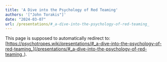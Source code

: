 ```yaml
---
title: 'A Dive into the Psychology of Red Teaming'
authors: '["John Torakis"]'
date: "2024-03-07"
url: /presentations/#_a-dive-into-the-psychology-of-red-teaming_
---
```


This page is supposed to automatically redirect to: [https://psychotropes.wiki/presentations/#_a-dive-into-the-psychology-of-red-teaming_](/presentations/#_a-dive-into-the-psychology-of-red-teaming_).
